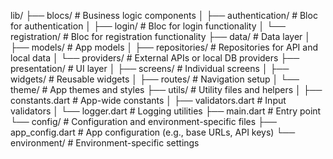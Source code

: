 lib/
├── blocs/                     # Business logic components
│   ├── authentication/        # Bloc for authentication
│   ├── login/                 # Bloc for login functionality
│   └── registration/          # Bloc for registration functionality
├── data/                      # Data layer
│   ├── models/                # App models
│   ├── repositories/          # Repositories for API and local data
│   └── providers/             # External APIs or local DB providers
├── presentation/              # UI layer
│   ├── screens/               # Individual screens
│   ├── widgets/               # Reusable widgets
│   ├── routes/                # Navigation setup
│   └── theme/                 # App themes and styles
├── utils/                     # Utility files and helpers
│   ├── constants.dart         # App-wide constants
│   ├── validators.dart        # Input validators
│   └── logger.dart            # Logging utilities
├── main.dart                  # Entry point
└── config/                    # Configuration and environment-specific files
├── app_config.dart        # App configuration (e.g., base URLs, API keys)
└── environment/           # Environment-specific settings
